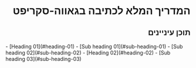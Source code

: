 <div dir='rtl' align='right'>
  <h1>המדריך המלא לכתיבה בגאווה-סקריפט</h1p>
  <h2>תוכן עיניינים</h2>

</div>
- [Heading 01](#heading-01)
	- [Sub heading 01](#sub-heading-01)
	- [Sub heading 02](#sub-heading-02)
- [Heading 02](#heading-02)
	- [Sub heading 03](#sub-heading-03)
